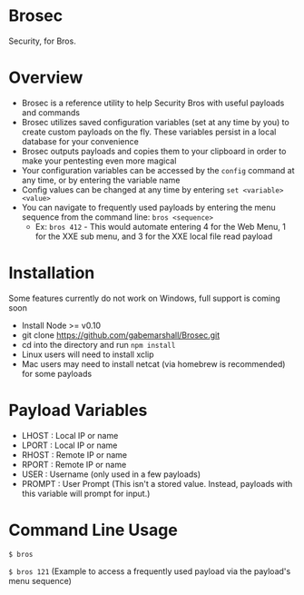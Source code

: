 Brosec
======
Security, for Bros.

Overview
=========

- Brosec is a reference utility to help Security Bros with useful payloads and commands
- Brosec utilizes saved configuration variables (set at any time by you) to create custom payloads on the fly. These variables persist in a local database for your convenience
- Brosec outputs payloads and copies them to your clipboard in order to make your pentesting even more magical
- Your configuration variables can be accessed by the `config` command at any time, or by entering the variable name
- Config values can be changed at any time by entering `set <variable> <value>`
- You can navigate to frequently used payloads by entering the menu sequence from the command line: `bros <sequence>`
  - Ex: `bros 412` - This would automate entering 4 for the Web Menu, 1 for the XXE sub menu, and 3 for the XXE local file read payload


Installation
============

Some features currently do not work on Windows, full support is coming soon

- Install Node >= v0.10  
- git clone https://github.com/gabemarshall/Brosec.git
- cd into the directory and run `npm install`
- Linux users will need to install xclip
- Mac users may need to install netcat (via homebrew is recommended) for some payloads




Payload Variables
=================

- LHOST : Local IP or name
- LPORT : Local IP or name
- RHOST : Remote IP or name
- RPORT : Remote IP or name
- USER : Username (only used in a few payloads)
- PROMPT : User Prompt (This isn't a stored value. Instead, payloads with this variable will prompt for input.)


Command Line Usage
==================

`$ bros`

`$ bros 121` (Example to access a frequently used payload via the payload's menu sequence)